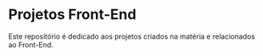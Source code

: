 # Projetos Front-End

Este repositório é dedicado aos projetos criados na matéria e relacionados ao Front-End.